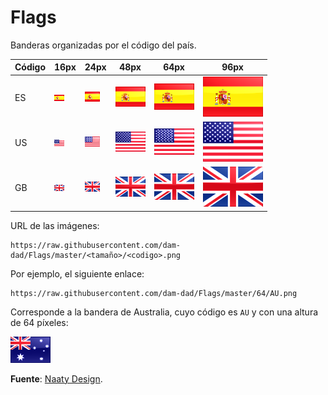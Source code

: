 # Flags

Banderas organizadas por el código del país.

| Código | 16px                                                         | 24px                                                         | 48px                                                         | 64px                                                         | 96px                                                         |
| ------ | ------------------------------------------------------------ | ------------------------------------------------------------ | ------------------------------------------------------------ | ------------------------------------------------------------ | ------------------------------------------------------------ |
| ES     | ![](https://raw.githubusercontent.com/dam-dad/Flags/master/16/ES.png) | ![](https://raw.githubusercontent.com/dam-dad/Flags/master/24/ES.png) | ![](https://raw.githubusercontent.com/dam-dad/Flags/master/48/ES.png) | ![](https://raw.githubusercontent.com/dam-dad/Flags/master/64/ES.png) | ![](https://raw.githubusercontent.com/dam-dad/Flags/master/96/ES.png) |
| US     | ![](https://raw.githubusercontent.com/dam-dad/Flags/master/16/US.png) | ![](https://raw.githubusercontent.com/dam-dad/Flags/master/24/US.png) | ![](https://raw.githubusercontent.com/dam-dad/Flags/master/48/US.png) | ![](https://raw.githubusercontent.com/dam-dad/Flags/master/64/US.png) | ![](https://raw.githubusercontent.com/dam-dad/Flags/master/96/US.png) |
| GB     | ![](https://raw.githubusercontent.com/dam-dad/Flags/master/16/GB.png) | ![](https://raw.githubusercontent.com/dam-dad/Flags/master/24/GB.png) | ![](https://raw.githubusercontent.com/dam-dad/Flags/master/48/GB.png) | ![](https://raw.githubusercontent.com/dam-dad/Flags/master/64/GB.png) | ![](https://raw.githubusercontent.com/dam-dad/Flags/master/96/GB.png) |

URL de las imágenes:

```
https://raw.githubusercontent.com/dam-dad/Flags/master/<tamaño>/<codigo>.png
```

Por ejemplo, el siguiente enlace:

```
https://raw.githubusercontent.com/dam-dad/Flags/master/64/AU.png
```

Corresponde a la bandera de Australia, cuyo código es `AU` y con una altura de 64 píxeles:

![](https://raw.githubusercontent.com/dam-dad/Flags/master/64/AU.png)

**Fuente**: [Naaty Design](https://www.content-pack.com/free-flags-icons/).

